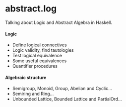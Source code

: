 # abstract.log

Talking about Logic and Abstract Algebra in Haskell.

#### Logic
- Define logical connectives
- Logic validity, find tautologies
- Test logical equivalence
- Some useful equivalences 
- Quantifier procedures
  
#### Algebraic structure
- Semigroup, Monoid, Group, Abelian and Cyclic...
- Semiring and Ring...
- Unbounded Lattice, Bounded Lattice and PartialOrd...
